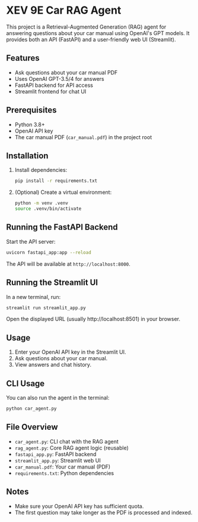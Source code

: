 # XEV 9E Car RAG Agent

This project is a Retrieval-Augmented Generation (RAG) agent for answering questions about your car manual using OpenAI's GPT models. It provides both an API (FastAPI) and a user-friendly web UI (Streamlit).

## Features
- Ask questions about your car manual PDF
- Uses OpenAI GPT-3.5/4 for answers
- FastAPI backend for API access
- Streamlit frontend for chat UI

## Prerequisites
- Python 3.8+
- OpenAI API key
- The car manual PDF (`car_manual.pdf`) in the project root

## Installation
1. Install dependencies:
   ```bash
   pip install -r requirements.txt
   ```

2. (Optional) Create a virtual environment:
   ```bash
   python -m venv .venv
   source .venv/bin/activate
   ```

## Running the FastAPI Backend
Start the API server:
```bash
uvicorn fastapi_app:app --reload
```
The API will be available at `http://localhost:8000`.

## Running the Streamlit UI
In a new terminal, run:
```bash
streamlit run streamlit_app.py
```
Open the displayed URL (usually http://localhost:8501) in your browser.

## Usage
1. Enter your OpenAI API key in the Streamlit UI.
2. Ask questions about your car manual.
3. View answers and chat history.

## CLI Usage
You can also run the agent in the terminal:
```bash
python car_agent.py
```

## File Overview
- `car_agent.py`: CLI chat with the RAG agent
- `rag_agent.py`: Core RAG agent logic (reusable)
- `fastapi_app.py`: FastAPI backend
- `streamlit_app.py`: Streamlit web UI
- `car_manual.pdf`: Your car manual (PDF)
- `requirements.txt`: Python dependencies

## Notes
- Make sure your OpenAI API key has sufficient quota.
- The first question may take longer as the PDF is processed and indexed.




